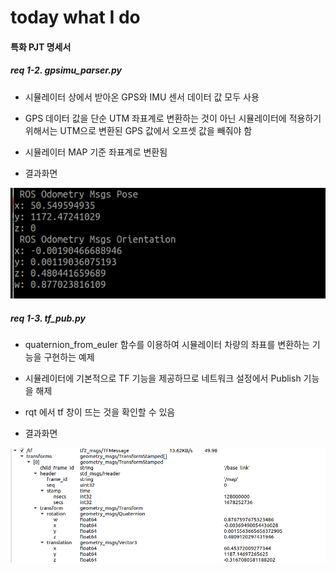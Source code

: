 # today what I do

#### 특화 PJT 명세서

##### req 1-2. gpsimu_parser.py

- 시뮬레이터 상에서 받아온 GPS와 IMU 센서 데이터 값 모두 사용

- GPS 데이터 값을 단순 UTM 좌표계로 변환하는 것이 아닌 시뮬레이터에 적용하기 위해서는 UTM으로 변환된 GPS 값에서 오프셋 값을 빼줘야 함

- 시뮬레이터 MAP 기준 좌표계로 변환됨

- 결과화면

![image.png](./image.png)

##### req 1-3. tf_pub.py

- quaternion_from_euler 함수를 이용하여 시뮬레이터 차량의 좌표를 변환하는 기능을 구현하는 예제

- 시뮬레이터에 기본적으로 TF 기능을 제공하므로 네트워크 설정에서 Publish 기능을 해제

- rqt 에서 tf 창이 뜨는 것을 확인할 수 있음

- 결과화면

![image-1.png](./image-1.png)
